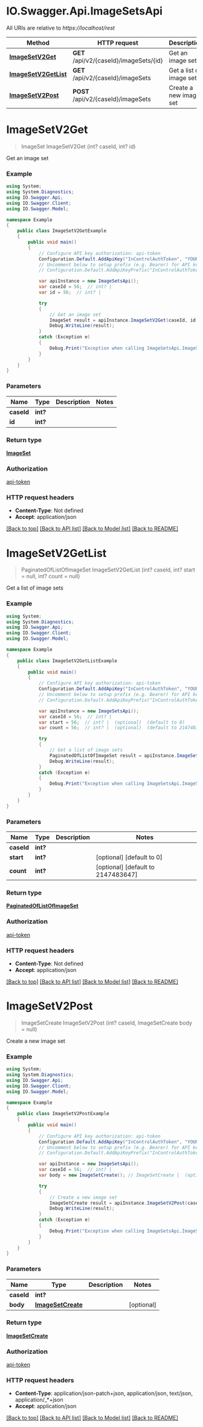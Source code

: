 # IO.Swagger.Api.ImageSetsApi

All URIs are relative to *https://localhost/rest*

Method | HTTP request | Description
------------- | ------------- | -------------
[**ImageSetV2Get**](ImageSetsApi.md#imagesetv2get) | **GET** /api/v2/{caseId}/imageSets/{id} | Get an image set
[**ImageSetV2GetList**](ImageSetsApi.md#imagesetv2getlist) | **GET** /api/v2/{caseId}/imageSets | Get a list of image sets
[**ImageSetV2Post**](ImageSetsApi.md#imagesetv2post) | **POST** /api/v2/{caseId}/imageSets | Create a new image set


<a name="imagesetv2get"></a>
# **ImageSetV2Get**
> ImageSet ImageSetV2Get (int? caseId, int? id)

Get an image set

### Example
```csharp
using System;
using System.Diagnostics;
using IO.Swagger.Api;
using IO.Swagger.Client;
using IO.Swagger.Model;

namespace Example
{
    public class ImageSetV2GetExample
    {
        public void main()
        {
            // Configure API key authorization: api-token
            Configuration.Default.AddApiKey("InControlAuthToken", "YOUR_API_KEY");
            // Uncomment below to setup prefix (e.g. Bearer) for API key, if needed
            // Configuration.Default.AddApiKeyPrefix("InControlAuthToken", "Bearer");

            var apiInstance = new ImageSetsApi();
            var caseId = 56;  // int? | 
            var id = 56;  // int? | 

            try
            {
                // Get an image set
                ImageSet result = apiInstance.ImageSetV2Get(caseId, id);
                Debug.WriteLine(result);
            }
            catch (Exception e)
            {
                Debug.Print("Exception when calling ImageSetsApi.ImageSetV2Get: " + e.Message );
            }
        }
    }
}
```

### Parameters

Name | Type | Description  | Notes
------------- | ------------- | ------------- | -------------
 **caseId** | **int?**|  | 
 **id** | **int?**|  | 

### Return type

[**ImageSet**](ImageSet.md)

### Authorization

[api-token](../README.md#api-token)

### HTTP request headers

 - **Content-Type**: Not defined
 - **Accept**: application/json

[[Back to top]](#) [[Back to API list]](../README.md#documentation-for-api-endpoints) [[Back to Model list]](../README.md#documentation-for-models) [[Back to README]](../README.md)

<a name="imagesetv2getlist"></a>
# **ImageSetV2GetList**
> PaginatedOfListOfImageSet ImageSetV2GetList (int? caseId, int? start = null, int? count = null)

Get a list of image sets

### Example
```csharp
using System;
using System.Diagnostics;
using IO.Swagger.Api;
using IO.Swagger.Client;
using IO.Swagger.Model;

namespace Example
{
    public class ImageSetV2GetListExample
    {
        public void main()
        {
            // Configure API key authorization: api-token
            Configuration.Default.AddApiKey("InControlAuthToken", "YOUR_API_KEY");
            // Uncomment below to setup prefix (e.g. Bearer) for API key, if needed
            // Configuration.Default.AddApiKeyPrefix("InControlAuthToken", "Bearer");

            var apiInstance = new ImageSetsApi();
            var caseId = 56;  // int? | 
            var start = 56;  // int? |  (optional)  (default to 0)
            var count = 56;  // int? |  (optional)  (default to 2147483647)

            try
            {
                // Get a list of image sets
                PaginatedOfListOfImageSet result = apiInstance.ImageSetV2GetList(caseId, start, count);
                Debug.WriteLine(result);
            }
            catch (Exception e)
            {
                Debug.Print("Exception when calling ImageSetsApi.ImageSetV2GetList: " + e.Message );
            }
        }
    }
}
```

### Parameters

Name | Type | Description  | Notes
------------- | ------------- | ------------- | -------------
 **caseId** | **int?**|  | 
 **start** | **int?**|  | [optional] [default to 0]
 **count** | **int?**|  | [optional] [default to 2147483647]

### Return type

[**PaginatedOfListOfImageSet**](PaginatedOfListOfImageSet.md)

### Authorization

[api-token](../README.md#api-token)

### HTTP request headers

 - **Content-Type**: Not defined
 - **Accept**: application/json

[[Back to top]](#) [[Back to API list]](../README.md#documentation-for-api-endpoints) [[Back to Model list]](../README.md#documentation-for-models) [[Back to README]](../README.md)

<a name="imagesetv2post"></a>
# **ImageSetV2Post**
> ImageSetCreate ImageSetV2Post (int? caseId, ImageSetCreate body = null)

Create a new image set

### Example
```csharp
using System;
using System.Diagnostics;
using IO.Swagger.Api;
using IO.Swagger.Client;
using IO.Swagger.Model;

namespace Example
{
    public class ImageSetV2PostExample
    {
        public void main()
        {
            // Configure API key authorization: api-token
            Configuration.Default.AddApiKey("InControlAuthToken", "YOUR_API_KEY");
            // Uncomment below to setup prefix (e.g. Bearer) for API key, if needed
            // Configuration.Default.AddApiKeyPrefix("InControlAuthToken", "Bearer");

            var apiInstance = new ImageSetsApi();
            var caseId = 56;  // int? | 
            var body = new ImageSetCreate(); // ImageSetCreate |  (optional) 

            try
            {
                // Create a new image set
                ImageSetCreate result = apiInstance.ImageSetV2Post(caseId, body);
                Debug.WriteLine(result);
            }
            catch (Exception e)
            {
                Debug.Print("Exception when calling ImageSetsApi.ImageSetV2Post: " + e.Message );
            }
        }
    }
}
```

### Parameters

Name | Type | Description  | Notes
------------- | ------------- | ------------- | -------------
 **caseId** | **int?**|  | 
 **body** | [**ImageSetCreate**](ImageSetCreate.md)|  | [optional] 

### Return type

[**ImageSetCreate**](ImageSetCreate.md)

### Authorization

[api-token](../README.md#api-token)

### HTTP request headers

 - **Content-Type**: application/json-patch+json, application/json, text/json, application/_*+json
 - **Accept**: application/json

[[Back to top]](#) [[Back to API list]](../README.md#documentation-for-api-endpoints) [[Back to Model list]](../README.md#documentation-for-models) [[Back to README]](../README.md)

